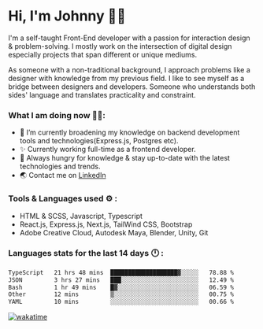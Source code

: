 # Hi, I'm Johnny 👋🧑‍

I'm a self-taught Front-End developer with a passion for interaction design & problem-solving. I mostly work on the intersection of digital design especially projects that span different or unique mediums.

As someone with a non-traditional background, I approach problems like a designer with knowledge from my previous field. I like to see myself as a bridge between designers and developers. Someone who understands both sides' language and translates practicality and constraint.

### What I am doing now 🧑‍💻:

- 🔭 I’m currently broadening my knowledge on backend development tools and technologies(Express.js, Postgres etc).
- ✨ Currently working full-time as a frontend developer.
- 📖 Always hungry for knowledge & stay up-to-date with the latest technologies and trends.
- 🌏 Contact me on [LinkedIn](https://www.linkedin.com/in/johchai/)

### Tools & Languages used ⚙️ :

- HTML & SCSS, Javascript, Typescript
- React.js, Express.js, Next.js, TailWind CSS, Bootstrap
- Adobe Creative Cloud, Autodesk Maya, Blender, Unity, Git

### Languages stats for the last 14 days 🕛 :

<!--START_SECTION:waka-->

```txt
TypeScript   21 hrs 48 mins  ███████████████████▓░░░░░   78.88 %
JSON         3 hrs 27 mins   ███░░░░░░░░░░░░░░░░░░░░░░   12.49 %
Bash         1 hr 49 mins    █▓░░░░░░░░░░░░░░░░░░░░░░░   06.59 %
Other        12 mins         ▒░░░░░░░░░░░░░░░░░░░░░░░░   00.75 %
YAML         10 mins         ░░░░░░░░░░░░░░░░░░░░░░░░░   00.66 %
```

<!--END_SECTION:waka-->

[![wakatime](https://wakatime.com/badge/user/0cd14e89-b357-451d-b5c1-4a79286fb5a6.svg)](https://wakatime.com/@0cd14e89-b357-451d-b5c1-4a79286fb5a6)
